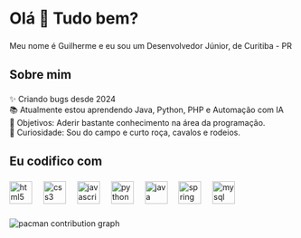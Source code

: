 <h1 align="left">Olá 👋 Tudo bem?</h1>

###

<p align="left">Meu nome é Guilherme e eu sou um Desenvolvedor Júnior, de Curitiba - PR</p>

###

<h2 align="left">Sobre mim</h2>

###

<p align="left">✨ Criando bugs desde 2024<br>📚 Atualmente estou aprendendo Java, Python, PHP e Automação com IA<br>🎯 Objetivos: Aderir bastante conhecimento na área da programação.<br>🎲 Curiosidade: Sou do campo e curto roça, cavalos e rodeios.</p>

###

<h2 align="left">Eu codifico com</h2>

###

<div align="left">
  <img src="https://cdn.jsdelivr.net/gh/devicons/devicon/icons/html5/html5-original.svg" height="40" alt="html5 logo"  />
  <img width="12" />
  <img src="https://cdn.jsdelivr.net/gh/devicons/devicon/icons/css3/css3-original.svg" height="40" alt="css3 logo"  />
  <img width="12" />
  <img src="https://cdn.jsdelivr.net/gh/devicons/devicon/icons/javascript/javascript-original.svg" height="40" alt="javascript logo"  />
  <img width="12" />
  <img src="https://cdn.jsdelivr.net/gh/devicons/devicon/icons/python/python-original.svg" height="40" alt="python logo"  />
  <img width="12" />
  <img src="https://cdn.jsdelivr.net/gh/devicons/devicon/icons/java/java-original.svg" height="40" alt="java logo"  />
  <img width="12" />
  <img src="https://cdn.jsdelivr.net/gh/devicons/devicon/icons/spring/spring-original.svg" height="40" alt="spring logo"  />
  <img width="12" />
  <img src="https://cdn.jsdelivr.net/gh/devicons/devicon/icons/mysql/mysql-original.svg" height="40" alt="mysql logo"  />
</div>

###

<picture>
  <source media="(prefers-color-scheme: dark)" srcset="https://raw.githubusercontent.com/DevGui28/DevGui28/output/pacman-contribution-graph-dark.svg">
  <source media="(prefers-color-scheme: light)" srcset="https://raw.githubusercontent.com/DevGui28/DevGui28/output/pacman-contribution-graph.svg">
  <img alt="pacman contribution graph" src="https://raw.githubusercontent.com/DevGui28/DevGui28/output/pacman-contribution-graph.svg">
</picture>

###
